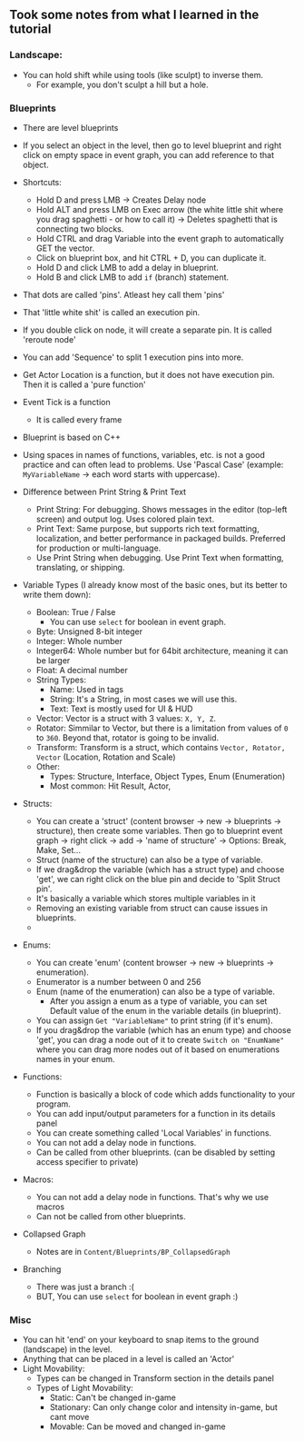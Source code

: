 ## Took some notes from what I learned in the tutorial

### Landscape:
- You can hold shift while using tools (like sculpt) to inverse them.
  - For example, you don't sculpt a hill but a hole.

### Blueprints
- There are level blueprints
- If you select an object in the level, then go to level blueprint and right click on empty space in event graph, you can add reference to that object.
- Shortcuts:
  - Hold D and press LMB -> Creates Delay node
  - Hold ALT and press LMB on Exec arrow (the white little shit where you drag spaghetti - or how to call it) -> Deletes spaghetti that is connecting two blocks.
  - Hold CTRL and drag Variable into the event graph to automatically GET the vector.
  - Click on blueprint box, and hit CTRL + D, you can duplicate it.
  - Hold D and click LMB to add a delay in blueprint.
  - Hold B and click LMB to add `if` (branch) statement.

- That dots are called 'pins'. Atleast hey call them 'pins'
- That 'little white shit' is called an execution pin.
- If you double click on node, it will create a separate pin. It is called 'reroute node'
- You can add 'Sequence' to split 1 execution pins into more.

- Get Actor Location is a function, but it does not have execution pin. Then it is called a 'pure function'

- Event Tick is a function
  - It is called every frame

- Blueprint is based on C++

- Using spaces in names of functions, variables, etc. is not a good practice and can often lead to problems. Use 'Pascal Case' (example: `MyVariableName` -> each word starts with uppercase).

- Difference between Print String & Print Text
  - Print String: For debugging. Shows messages in the editor (top-left screen) and output log. Uses colored plain text.
  - Print Text: Same purpose, but supports rich text formatting, localization, and better performance in packaged builds. Preferred for production or multi-language.
  - Use Print String when debugging. Use Print Text when formatting, translating, or shipping.

- Variable Types (I already know most of the basic ones, but its better to write them down):
  - Boolean: True / False
    - You can use `select` for boolean in event graph.
  - Byte: Unsigned 8-bit integer
  - Integer: Whole number
  - Integer64: Whole number but for 64bit architecture, meaning it can be larger
  - Float: A decimal number
  - String Types:
    - Name: Used in tags
    - String: It's a String, in most cases we will use this.
    - Text: Text is mostly used for UI & HUD
  - Vector: Vector is a struct with 3 values: `X, Y, Z`.
  - Rotator: Simmilar to Vector, but there is a limitation from values of `0` to `360`. Beyond that, rotator is going to be invalid.
  - Transform: Transform is a struct, which contains `Vector, Rotator, Vector` (Location, Rotation and Scale)
  - Other:
    - Types: Structure, Interface, Object Types, Enum (Enumeration)
    - Most common: Hit Result, Actor, 

- Structs:
  - You can create a 'struct' (content browser -> new -> blueprints -> structure), then create some variables. Then go to blueprint event graph -> right click -> add -> 'name of structure' -> Options: Break, Make, Set...
  - Struct (name of the structure) can also be a type of variable.
  - If we drag&drop the variable (which has a struct type) and choose 'get', we can right click on the blue pin and decide to 'Split Struct pin'.
  - It's basically a variable which stores multiple variables in it
  - Removing an existing variable from struct can cause issues in blueprints.
  - 

- Enums:
  - You can create 'enum' (content browser -> new -> blueprints -> enumeration).
  - Enumerator is a number between 0 and 256
  - Enum (name of the enumeration) can also be a type of variable.
    - After you assign a enum as a type of variable, you can set Default value of the enum in the variable details (in blueprint).
  - You can assign `Get "VariableName"` to print string (if it's enum).
  - If you drag&drop the variable (which has an enum type) and choose 'get', you can drag a node out of it to create `Switch on "EnumName"` where you can drag more nodes out of it based on enumerations names in your enum.

- Functions:
  - Function is basically a block of code which adds functionality to your program. 
  - You can add input/output parameters for a function in its details panel
  - You can create something called 'Local Variables' in functions.
  - You can not add a delay node in functions.
  - Can be called from other blueprints. (can be disabled by setting access specifier to private)

- Macros:
  - You can not add a delay node in functions. That's why we use macros
  - Can not be called from other blueprints.

- Collapsed Graph
  - Notes are in `Content/Blueprints/BP_CollapsedGraph`

- Branching
  - There was just a branch :(
  - BUT, You can use `select` for boolean in event graph :)

### Misc
- You can hit 'end' on your keyboard to snap items to the ground (landscape) in the level.
- Anything that can be placed in a level is called an 'Actor'
- Light Movability:
  - Types can be changed in Transform section in the details panel
  - Types of Light Movability:
    - Static: Can't be changed in-game
    - Stationary: Can only change color and intensity in-game, but cant move
    - Movable: Can be moved and changed in-game